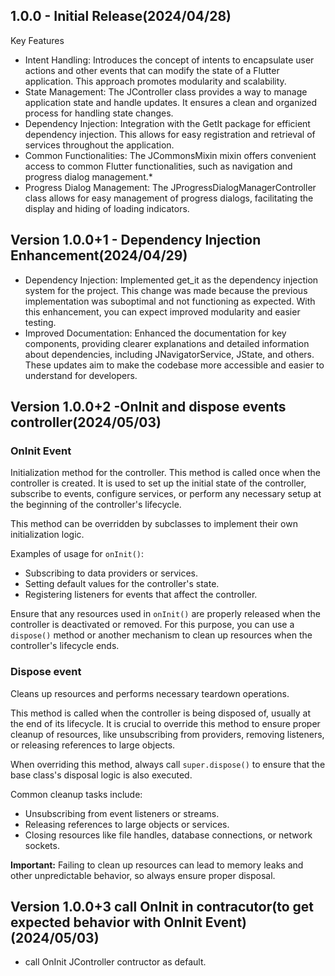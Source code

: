 ## 1.0.0 - Initial Release(2024/04/28)

Key Features
* Intent Handling: Introduces the concept of intents to encapsulate user actions and other events that can modify the state of a Flutter application. This approach promotes modularity and scalability.
* State Management: The JController class provides a way to manage application state and handle updates. It ensures a clean and organized process for handling state changes.
* Dependency Injection: Integration with the GetIt package for efficient dependency injection. This allows for easy registration and retrieval of services throughout the application.
* Common Functionalities: The JCommonsMixin mixin offers convenient access to common Flutter functionalities, such as navigation and progress dialog management.* 
* Progress Dialog Management: The JProgressDialogManagerController class allows for easy management of progress dialogs, facilitating the display and hiding of loading indicators.



## Version 1.0.0+1 - Dependency Injection Enhancement(2024/04/29)
- Dependency Injection: Implemented get_it as the dependency injection system for the project. This change was made because the previous implementation was suboptimal and not functioning as expected. With this enhancement, you can expect improved modularity and easier testing.
- Improved Documentation: Enhanced the documentation for key components, providing clearer explanations and detailed information about dependencies, including JNavigatorService, JState, and others. These updates aim to make the codebase more accessible and easier to understand for developers.


## Version 1.0.0+2 -OnInit and dispose events controller(2024/05/03)

### OnInit Event
Initialization method for the controller.
This method is called once when the controller is created.
It is used to set up the initial state of the controller,
subscribe to events, configure services, or perform any
necessary setup at the beginning of the controller's lifecycle.

This method can be overridden by subclasses to implement
their own initialization logic.

Examples of usage for `onInit()`:
- Subscribing to data providers or services.
- Setting default values for the controller's state.
- Registering listeners for events that affect the controller.

Ensure that any resources used in `onInit()`
are properly released when the controller is deactivated or removed.
For this purpose, you can use a `dispose()` method or another
mechanism to clean up resources when the controller's lifecycle ends.

### Dispose event
Cleans up resources and performs necessary teardown operations.

This method is called when the controller is being disposed of, usually
at the end of its lifecycle. It is crucial to override this method to
ensure proper cleanup of resources, like unsubscribing from providers,
removing listeners, or releasing references to large objects.

When overriding this method, always call `super.dispose()` to ensure
that the base class's disposal logic is also executed.

Common cleanup tasks include:
- Unsubscribing from event listeners or streams.
- Releasing references to large objects or services.
- Closing resources like file handles, database connections, or network sockets.
  
**Important:** Failing to clean up resources can lead to memory leaks
and other unpredictable behavior, so always ensure proper disposal.

## Version 1.0.0+3 call OnInit in contracutor(to get expected behavior with OnInit Event) (2024/05/03)
- call OnInit JController contructor as default.